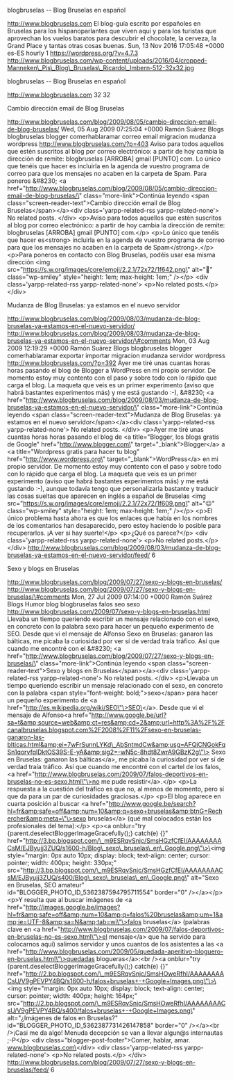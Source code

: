 blogbruselas -- Blog Bruselas en español

http://www.blogbruselas.com El blog-guía escrito por españoles en
Bruselas para los hispanoparlantes que viven aquí y para los turistas
que aprovechan los vuelos baratos para descubrir el chocolate, la
cerveza, la Grand Place y tantas otras cosas buenas. Sun, 13 Nov 2016
17:05:48 +0000 es-ES hourly 1 https://wordpress.org/?v=4.7.3
http://www.blogbruselas.com/wp-content/uploads/2016/04/cropped-Manneken\_Pis\_Blog\_Bruselas\_Ricardo\_Imbern-512-32x32.jpg

blogbruselas -- Blog Bruselas en español

http://www.blogbruselas.com 32 32

Cambio dirección email de Blog Bruselas

http://www.blogbruselas.com/blog/2009/08/05/cambio-direccion-email-de-blog-bruselas/
Wed, 05 Aug 2009 07:25:04 +0000 Ramón Suárez Blogs blogbruselas blogger
comerhablaramar correo email migracion mudanza wordpress
http://www.blogbruselas.com/?p=403 Aviso para todos aquellos que estén
suscritos al blog por correo electrónico: a partir de hoy cambia la
dirección de remite: blogbruselas \[ARROBA\] gmail \[PUNTO\] com. Lo
único que tenéis que hacer es incluirla en la agenda de vuestro programa
de correo para que los mensajes no acaben en la carpeta de Spam. Para
poneros &\#8230; \<a
href=\"http://www.blogbruselas.com/blog/2009/08/05/cambio-direccion-email-de-blog-bruselas/\"
class=\"more-link\"\>Continúa leyendo \<span
class=\"screen-reader-text\"\>Cambio dirección email de Blog
Bruselas\</span\>\</a\>\<div class=\'yarpp-related-rss
yarpp-related-none\'\> No related posts. \</div\> \<p\>Aviso para todos
aquellos que estén suscritos al blog por correo electrónico: a partir de
hoy cambia la dirección de remite: blogbruselas \[ARROBA\] gmail
\[PUNTO\] com.\</p\> \<p\>Lo único que tenéis que hacer es\<strong\>
incluirla en la agenda de vuestro programa de correo para que los
mensajes no acaben en la carpeta de Spam\</strong\>.\</p\> \<p\>Para
poneros en contacto con Blog Bruselas, podéis usar esa misma dirección
\<img src=\"https://s.w.org/images/core/emoji/2.2.1/72x72/1f642.png\"
alt=\"🙂\" class=\"wp-smiley\" style=\"height: 1em; max-height: 1em;\"
/\>\</p\> \<div class=\'yarpp-related-rss yarpp-related-none\'\> \<p\>No
related posts.\</p\> \</div\>

Mudanza de Blog Bruselas: ya estamos en el nuevo servidor

http://www.blogbruselas.com/blog/2009/08/03/mudanza-de-blog-bruselas-ya-estamos-en-el-nuevo-servidor/
http://www.blogbruselas.com/blog/2009/08/03/mudanza-de-blog-bruselas-ya-estamos-en-el-nuevo-servidor/\#comments
Mon, 03 Aug 2009 12:19:29 +0000 Ramón Suárez Blogs blogbruselas blogger
comerhablaramar exportar importar migracion mudanza servidor wordpress
http://www.blogbruselas.com/?p=392 Ayer me tiré unas cuantas horas horas
pasando el blog de Blogger a WordPress en mi propio servidor. De momento
estoy muy contento con el paso y sobre todo con lo rápido que carga el
blog. La maqueta que veis es un primer experimento (aviso que habrá
bastantes experimentos más) y me está gustando :-), &\#8230; \<a
href=\"http://www.blogbruselas.com/blog/2009/08/03/mudanza-de-blog-bruselas-ya-estamos-en-el-nuevo-servidor/\"
class=\"more-link\"\>Continúa leyendo \<span
class=\"screen-reader-text\"\>Mudanza de Blog Bruselas: ya estamos en el
nuevo servidor\</span\>\</a\>\<div class=\'yarpp-related-rss
yarpp-related-none\'\> No related posts. \</div\> \<p\>Ayer me tiré unas
cuantas horas horas pasando el blog de \<a title=\"Blogger, los blogs
gratis de Google\" href=\"http://www.blogger.com\"
target=\"\_blank\"\>Blogger\</a\> a \<a title=\"Wordpress gratis para
hacer tu blog\" href=\"http://www.wordpress.org\"
target=\"\_blank\"\>WordPress\</a\> en mi propio servidor. De momento
estoy muy contento con el paso y sobre todo con lo rápido que carga el
blog. La maqueta que veis es un primer experimento (aviso que habrá
bastantes experimentos más) y me está gustando :-), aunque todavía tengo
que personalizarla bastante y traducir las cosas sueltas que aparecen en
inglés a español de Bruselas \<img
src=\"https://s.w.org/images/core/emoji/2.2.1/72x72/1f609.png\"
alt=\"😉\" class=\"wp-smiley\" style=\"height: 1em; max-height: 1em;\"
/\>\</p\> \<p\>El único problema hasta ahora es que los enlaces que
había en los nombres de los comentarios han desaparecido, pero estoy
haciendo lo posible para recuperarlos. ¡A ver si hay suerte!\</p\>
\<p\>¿Qué os parece?\</p\> \<div class=\'yarpp-related-rss
yarpp-related-none\'\> \<p\>No related posts.\</p\> \</div\>
http://www.blogbruselas.com/blog/2009/08/03/mudanza-de-blog-bruselas-ya-estamos-en-el-nuevo-servidor/feed/
6

Sexo y blogs en Bruselas

http://www.blogbruselas.com/blog/2009/07/27/sexo-y-blogs-en-bruselas/
http://www.blogbruselas.com/blog/2009/07/27/sexo-y-blogs-en-bruselas/\#comments
Mon, 27 Jul 2009 07:14:00 +0000 Ramón Suárez Blogs Humor blog
blogbruselas falos seo sexo
http://www.blogbruselas.com/2009/07/sexo-y-blogs-en-bruselas.html
Llevaba un tiempo queriendo escribir un mensaje relacionado con el sexo,
en concreto con la palabra sexo para hacer un pequeño experimento de
SEO. Desde que vi el mensaje de Alfonso Sexo en Bruselas: ganaron las
bálticas, me picaba la curiosidad por ver sí de verdad traía tráfico.
Así que cuando me encontré con el &\#8230; \<a
href=\"http://www.blogbruselas.com/blog/2009/07/27/sexo-y-blogs-en-bruselas/\"
class=\"more-link\"\>Continúa leyendo \<span
class=\"screen-reader-text\"\>Sexo y blogs en
Bruselas\</span\>\</a\>\<div class=\'yarpp-related-rss
yarpp-related-none\'\> No related posts. \</div\> \<p\>Llevaba un tiempo
queriendo escribir un mensaje relacionado con el sexo, en concreto con
la palabra \<span style=\"font-weight: bold;\"\>sexo\</span\> para hacer
un pequeño experimento de \<a
href=\"http://es.wikipedia.org/wiki/SEO\"\>SEO\</a\>. Desde que vi el
mensaje de Alfonso\<a
href=\"http://www.google.be/url?sa=t&amp;source=web&amp;ct=res&amp;cd=2&amp;url=http%3A%2F%2Fcanalbruselas.blogspot.com%2F2008%2F11%2Fsexo-en-bruselas-ganaron-las-blticas.html&amp;ei=7wFrSunnLYKd\_AbSntmdCw&amp;usg=AFQjCNGokFqSn1qorvfqlDktOS39S-E-yA&amp;sig2=-wN5c-8hdt8ZwrA9GBzK2g\"\>
Sexo en Bruselas: ganaron las bálticas\</a\>, me picaba la curiosidad
por ver sí de verdad traía tráfico. Así que cuando me encontré con el
cartel de los falos, \<a
href=\"http://www.blogbruselas.com/2009/07/falos-deportivos-en-bruselas-no-es-sexo.html\"\>no
me pude resistir\</a\>.\</p\> \<p\>La respuesta a la cuestión del
tráfico es que no, al menos de momento, pero sí que da para un par de
curiosidades graciosas.\</p\> \<p\>El blog aparece en cuarta posición al
buscar \<a
href=\"http://www.google.be/search?hl=fr&amp;safe=off&amp;num=10&amp;q=sexo+bruselas&amp;btnG=Rechercher&amp;meta=\"\>sexo
bruselas\</a\> (qué mal colocados están los profesionales del
tema):\</p\> \<p\>\<a onblur=\"try
{parent.deselectBloggerImageGracefully();} catch(e) {}\"
href=\"http://3.bp.blogspot.com/\_m9ESRqvSnjc/SmsHGzfCfEI/AAAAAAAACsM/EJByujj3ZUQ/s1600-h/Blog\_sexo\_bruselas\_en\_Google.png\"\>\<img
style=\"margin: 0px auto 10px; display: block; text-align: center;
cursor: pointer; width: 400px; height: 330px;\"
src=\"http://3.bp.blogspot.com/\_m9ESRqvSnjc/SmsHGzfCfEI/AAAAAAAACsM/EJByujj3ZUQ/s400/Blog\_sexo\_bruselas\_en\_Google.png\"
alt=\"Sexo en Bruselas, SEO amateur\"
id=\"BLOGGER\_PHOTO\_ID\_5362387594795711554\" border=\"0\"
/\>\</a\>\</p\> \<p\>Y resulta que al buscar imágenes de \<a
href=\"http://images.google.be/images?hl=fr&amp;safe=off&amp;num=10&amp;q=falos%20bruselas&amp;um=1&amp;ie=UTF-8&amp;sa=N&amp;tab=wi\"\>falos
bruselas\</a\> (palabras clave en \<a
href=\"http://www.blogbruselas.com/2009/07/falos-deportivos-en-bruselas-no-es-sexo.html\"\>el
mensaje\</a\> que ha servido para colocarnos aquí) salimos servidor y
unos cuantos de los asistentes a las \<a
href=\"http://www.blogbruselas.com/2009/05/quedada-aperitivo-bloguero-en-bruselas.html\"\>quedadas
blogueras\</a\>:\<br /\>\<a onblur=\"try
{parent.deselectBloggerImageGracefully();} catch(e) {}\"
href=\"http://2.bp.blogspot.com/\_m9ESRqvSnjc/SmsHOweRfhI/AAAAAAAACsU/V9gPEVPY4BQ/s1600-h/falos+bruselas+-+Google+Images.png\"\>\<img
style=\"margin: 0px auto 10px; display: block; text-align: center;
cursor: pointer; width: 400px; height: 164px;\"
src=\"http://2.bp.blogspot.com/\_m9ESRqvSnjc/SmsHOweRfhI/AAAAAAAACsU/V9gPEVPY4BQ/s400/falos+bruselas+-+Google+Images.png\"
alt=\"¿Imágenes de falos en Bruselas?\"
id=\"BLOGGER\_PHOTO\_ID\_5362387731426147858\" border=\"0\"
/\>\</a\>\<br /\>¡Casi me da algo! Menuda decepción se van a llevar
algun\@s internautas ;-P\</p\> \<div
class=\"blogger-post-footer\"\>Comer, hablar, amar.
www.blogbruselas.com\</div\> \<div class=\'yarpp-related-rss
yarpp-related-none\'\> \<p\>No related posts.\</p\> \</div\>
http://www.blogbruselas.com/blog/2009/07/27/sexo-y-blogs-en-bruselas/feed/
6
